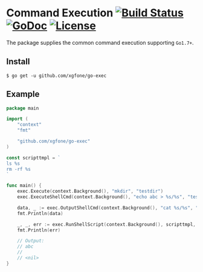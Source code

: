 # Command Execution [![Build Status](https://github.com/xgfone/go-exec/actions/workflows/go.yml/badge.svg)](https://github.com/xgfone/go-exec/actions/workflows/go.yml) [![GoDoc](https://pkg.go.dev/badge/github.com/xgfone/go-exec)](https://pkg.go.dev/github.com/xgfone/go-exec) [![License](https://img.shields.io/badge/License-Apache%202.0-blue.svg?style=flat-square)](https://raw.githubusercontent.com/xgfone/go-exec/master/LICENSE)

The package supplies the common command execution supporting `Go1.7+`.

## Install
```shell
$ go get -u github.com/xgfone/go-exec
```

## Example
```go
package main

import (
	"context"
	"fmt"

	"github.com/xgfone/go-exec"
)

const scripttmpl = `
ls %s
rm -rf %s
`

func main() {
	exec.Execute(context.Background(), "mkdir", "testdir")
	exec.ExecuteShellCmd(context.Background(), "echo abc > %s/%s", "testdir", "testfile")

	data, _ := exec.OutputShellCmd(context.Background(), "cat %s/%s", "testdir", "testfile")
	fmt.Println(data)

	_, _, err := exec.RunShellScript(context.Background(), scripttmpl, "testdir", "testdir")
	fmt.Println(err)

	// Output:
	// abc
	//
	// <nil>
}
```
